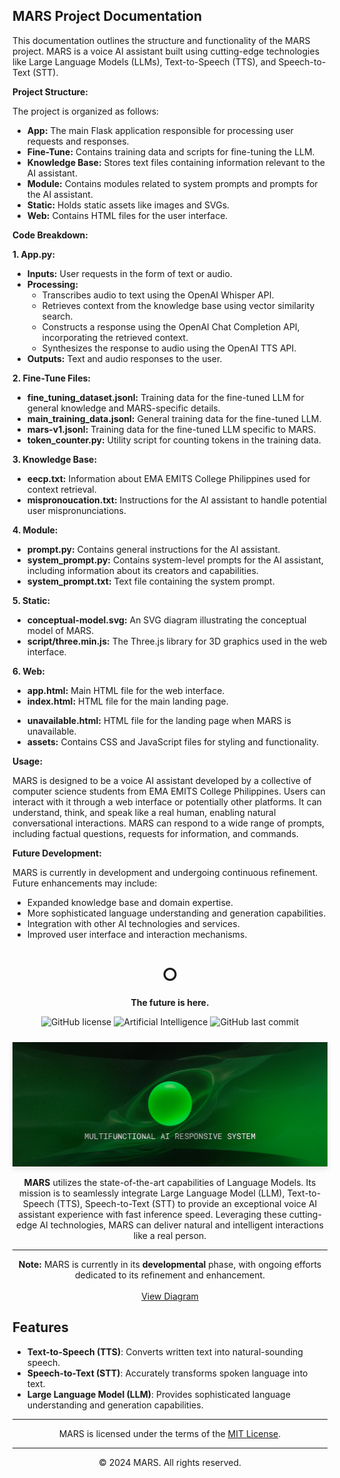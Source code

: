 ## MARS Project Documentation

This documentation outlines the structure and functionality of the MARS project. MARS is a voice AI assistant built using cutting-edge technologies like Large Language Models (LLMs), Text-to-Speech (TTS), and Speech-to-Text (STT). 

**Project Structure:**

The project is organized as follows:

* **App:** The main Flask application responsible for processing user requests and responses.
* **Fine-Tune:** Contains training data and scripts for fine-tuning the LLM.
* **Knowledge Base:** Stores text files containing information relevant to the AI assistant.
* **Module:** Contains modules related to system prompts and prompts for the AI assistant.
* **Static:** Holds static assets like images and SVGs.
* **Web:**  Contains HTML files for the user interface. 

**Code Breakdown:**

**1. App.py:**

* **Inputs:** User requests in the form of text or audio.
* **Processing:** 
    * Transcribes audio to text using the OpenAI Whisper API.
    * Retrieves context from the knowledge base using vector similarity search.
    * Constructs a response using the OpenAI Chat Completion API, incorporating the retrieved context.
    * Synthesizes the response to audio using the OpenAI TTS API.
* **Outputs:** Text and audio responses to the user.

**2. Fine-Tune Files:**

<!-- * **angelo_training_data.jsonl:**  Training data for the fine-tuned LLM focusing on Angelo Manalo. -->

* **fine_tuning_dataset.jsonl:**  Training data for the fine-tuned LLM for general knowledge and MARS-specific details.
* **main_training_data.jsonl:**  General training data for the fine-tuned LLM.
* **mars-v1.jsonl:**  Training data for the fine-tuned LLM specific to MARS.
* **token_counter.py:**  Utility script for counting tokens in the training data.

**3. Knowledge Base:**

<!-- * **angelo.txt:** Information about Angelo Manalo used for context retrieval. -->

* **eecp.txt:** Information about EMA EMITS College Philippines used for context retrieval.
* **mispronoucation.txt:**  Instructions for the AI assistant to handle potential user mispronunciations. 

**4. Module:**

* **prompt.py:** Contains general instructions for the AI assistant.
* **system_prompt.py:**  Contains system-level prompts for the AI assistant, including information about its creators and capabilities.
* **system_prompt.txt:**  Text file containing the system prompt. 

**5. Static:**

* **conceptual-model.svg:** An SVG diagram illustrating the conceptual model of MARS.
* **script/three.min.js:** The Three.js library for 3D graphics used in the web interface.

**6. Web:**

* **app.html:** Main HTML file for the web interface.
* **index.html:** HTML file for the main landing page.
<!-- * **test.html:** HTML file for testing purposes. -->
* **unavailable.html:** HTML file for the landing page when MARS is unavailable.
* **assets:** Contains CSS and JavaScript files for styling and functionality. 
<!-- * **resume/resume.html:** HTML file for Angelo Manalo's resume.  -->

**Usage:**

MARS is designed to be a voice AI assistant developed by a collective of computer science students from EMA EMITS College Philippines. Users can interact with it through a web interface or potentially other platforms. It can understand, think, and speak like a real human, enabling natural conversational interactions. MARS can respond to a wide range of prompts, including factual questions, requests for information, and commands.  

**Future Development:**

MARS is currently in development and undergoing continuous refinement. Future enhancements may include: 

* Expanded knowledge base and domain expertise. 
* More sophisticated language understanding and generation capabilities. 
* Integration with other AI technologies and services. 
* Improved user interface and interaction mechanisms. 


<div align="center">

<h1 align="center">○</h1>

<p align="center">
    <strong>The future is here.</strong><br>
</p>

![GitHub license](https://img.shields.io/github/license/GeloCreativeStudio/MARS-project)
![Artificial Intelligence](https://img.shields.io/badge/Artificial-Intelligence-green)
![GitHub last commit](https://img.shields.io/github/last-commit/GeloCreativeStudio/MARS-project)

<img src="static/MARS-D3.jpg" alt="MARS Conceptual Model" width="auto" style="box-shadow: 0 4px 8px rgba(0, 0, 0, 0.1); margin-top: 10px;">

<p align="center">
    <strong>MARS</strong> utilizes the state-of-the-art capabilities of Language Models. Its mission is to seamlessly integrate Large Language Model (LLM), Text-to-Speech (TTS), Speech-to-Text (STT) to provide an exceptional voice AI assistant experience with fast inference speed. Leveraging these cutting-edge AI technologies, MARS can deliver natural and intelligent interactions like a real person.
</p>

---

<p align="center">
    <strong>Note:</strong> MARS is currently in its <strong>developmental</strong> phase, with ongoing efforts dedicated to its refinement and enhancement.<br>
    <br><a href="static/conceptual-model.svg">View Diagram</a>
</p>

</div>

## Features

- **Text-to-Speech (TTS)**: Converts written text into natural-sounding speech.
- **Speech-to-Text (STT)**: Accurately transforms spoken language into text.
- **Large Language Model (LLM)**: Provides sophisticated language understanding and generation capabilities.


---

<div align="center">
MARS is licensed under the terms of the <a href="./LICENSE">MIT License</a>.
</div>

---

<div align="center">
© 2024 MARS. All rights reserved.
</div>

